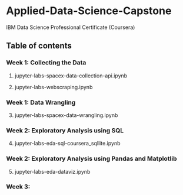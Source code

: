 # Applied-Data-Science-Capstone
IBM Data Science Professional Certificate (Coursera)

## Table of contents

### Week 1: Collecting the Data
1. jupyter-labs-spacex-data-collection-api.ipynb  

2. jupyter-labs-webscraping.ipynb  

### Week 1: Data Wrangling
3. jupyter-labs-spacex-data-wrangling.ipynb  

### Week 2: Exploratory Analysis using SQL
4. jupyter-labs-eda-sql-coursera_sqllite.ipynb

### Week 2: Exploratory Analysis using Pandas and Matplotlib
5. jupyter-labs-eda-dataviz.ipynb

### Week 3: 

